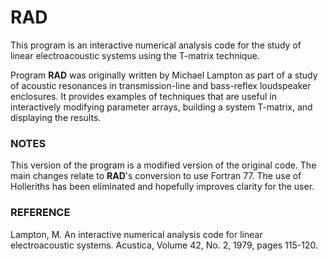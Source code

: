 # RAD

This program is an interactive numerical analysis code for the study
of linear electroacoustic systems using the T-matrix technique.

Program **RAD** was originally written by Michael Lampton as part of
a study of acoustic resonances in transmission-line and bass-reflex
loudspeaker enclosures. It provides examples of techniques that are
useful in interactively modifying parameter arrays, building a system
T-matrix, and displaying the results.

### NOTES

This version of the program is a modified version of the original
code. The main changes relate to **RAD**'s conversion to use
Fortran 77. The use of Holleriths has been eliminated and hopefully
improves clarity for the user.

### REFERENCE

Lampton, M. An interactive numerical analysis code for linear
electroacoustic systems. Acustica, Volume 42, No. 2, 1979,
pages 115-120.
